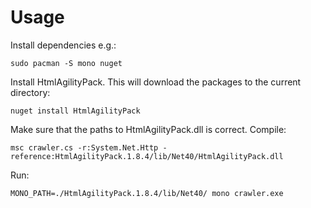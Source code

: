 # Usage
Install dependencies e.g.:
```
sudo pacman -S mono nuget
```
Install HtmlAgilityPack.
This will download the packages to the current directory:
```
nuget install HtmlAgilityPack
```
Make sure that the paths to HtmlAgilityPack.dll is correct.
Compile:
```
msc crawler.cs -r:System.Net.Http -reference:HtmlAgilityPack.1.8.4/lib/Net40/HtmlAgilityPack.dll
```
Run:
```
MONO_PATH=./HtmlAgilityPack.1.8.4/lib/Net40/ mono crawler.exe
```
